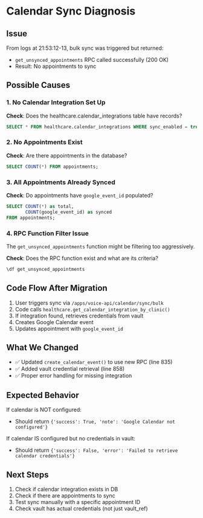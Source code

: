 # Calendar Sync Diagnosis

## Issue
From logs at 21:53:12-13, bulk sync was triggered but returned:
- `get_unsynced_appointments` RPC called successfully (200 OK)
- Result: No appointments to sync

## Possible Causes

### 1. No Calendar Integration Set Up
**Check**: Does the healthcare.calendar_integrations table have records?
```sql
SELECT * FROM healthcare.calendar_integrations WHERE sync_enabled = true;
```

### 2. No Appointments Exist
**Check**: Are there appointments in the database?
```sql
SELECT COUNT(*) FROM appointments;
```

### 3. All Appointments Already Synced
**Check**: Do appointments have `google_event_id` populated?
```sql
SELECT COUNT(*) as total,
       COUNT(google_event_id) as synced  
FROM appointments;
```

### 4. RPC Function Filter Issue
The `get_unsynced_appointments` function might be filtering too aggressively.

**Check**: Does the RPC function exist and what are its criteria?
```sql
\df get_unsynced_appointments
```

## Code Flow After Migration

1. User triggers sync via `/apps/voice-api/calendar/sync/bulk`
2. Code calls `healthcare.get_calendar_integration_by_clinic()`
3. If integration found, retrieves credentials from vault
4. Creates Google Calendar event
5. Updates appointment with `google_event_id`

## What We Changed

- ✅ Updated `create_calendar_event()` to use new RPC (line 835)
- ✅ Added vault credential retrieval (line 858)
- ✅ Proper error handling for missing integration

## Expected Behavior

If calendar is NOT configured:
- Should return `{'success': True, 'note': 'Google Calendar not configured'}`

If calendar IS configured but no credentials in vault:
- Should return `{'success': False, 'error': 'Failed to retrieve calendar credentials'}`

## Next Steps

1. Check if calendar integration exists in DB
2. Check if there are appointments to sync
3. Test sync manually with a specific appointment ID
4. Check vault has actual credentials (not just vault_ref)

